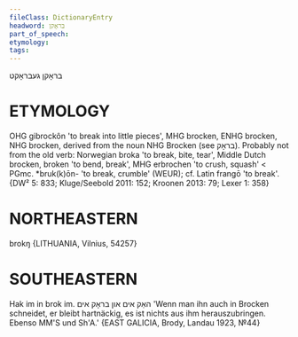 ```yaml
---
fileClass: DictionaryEntry
headword: בראָקן
part_of_speech: 
etymology: 
tags: 
---
```

בראָקן
געבראָקט

ETYMOLOGY
===========
OHG gibrockôn 'to break into little pieces', MHG brocken, ENHG brocken, NHG brocken, derived from the noun NHG Brocken (see בראָק).
Probably not from the old verb:
Norwegian broka 'to break, bite, tear', Middle Dutch brocken, broken 'to bend, break', MHG erbrochen 'to crush, squash' < PGmc. *bruk(k)ōn- 'to break, crumble' (WEUR); cf. Latin frangō 'to break'.
{DW² 5: 833; Kluge/Seebold 2011: 152; Kroonen 2013: 79; Lexer 1: 358}

NORTHEASTERN
==============

brokŋ {LITHUANIA, Vilnius, 54257}

SOUTHEASTERN
==============

Hak im in brok im. האַק אים און בראָק אים 'Wenn man ihn auch in Brocken schneidet, er bleibt hartnäckig, es ist nichts aus ihm herauszubringen. Ebenso MM'S und Sh'A.' {EAST GALICIA, Brody, Landau 1923, №44}